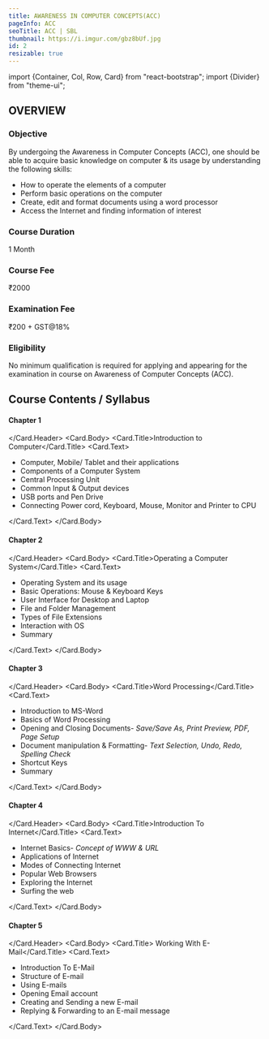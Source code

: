 ```yaml
---
title: AWARENESS IN COMPUTER CONCEPTS(ACC)
pageInfo: ACC
seoTitle: ACC | SBL
thumbnail: https://i.imgur.com/gbz8bUf.jpg
id: 2
resizable: true
---
```


import {Container, Col, Row, Card} from "react-bootstrap";
import {Divider} from "theme-ui";

## OVERVIEW

### Objective

<Divider /> 

By undergoing the Awareness in Computer Concepts (ACC), one should be able to acquire basic knowledge on computer & its usage by understanding the following skills:

- How to operate the elements of a computer
- Perform basic operations on the computer
- Create, edit and format documents using a word processor
- Access the Internet and finding information of interest

### Course Duration

<Divider /> 
1 Month

### Course Fee

<Divider /> 
₹2000

### Examination Fee

<Divider /> 
₹200 + GST@18%

### Eligibility

<Divider /> 
No minimum qualification is required for applying and appearing for the examination in course on Awareness of Computer Concepts (ACC).

<Container>
<Row className="justify-content-center">
<Col sm={12}>

## Course Contents / Syllabus
</Col>

<Col lg={4} md={6} sm={8} xs={12} >
 <Card border="secondary" style={{ width: '18rem' }}>
  <Card.Header>

#### Chapter 1

</Card.Header>
<Card.Body>
<Card.Title>Introduction to Computer</Card.Title>
<Card.Text>

- Computer, Mobile/ Tablet and their applications
- Components of a Computer System
- Central Processing Unit
- Common Input & Output devices
- USB ports and Pen Drive
- Connecting Power cord, Keyboard, Mouse, Monitor and Printer to CPU


 </Card.Text>
    </Card.Body>
  </Card>
  <br />
</Col>
<Col lg={4} md={6} sm={8} xs={12} >
 <Card border="secondary" style={{ width: '18rem' }}>
  <Card.Header>

#### Chapter 2

</Card.Header>
<Card.Body>
<Card.Title>Operating a Computer System</Card.Title>
<Card.Text>

- Operating System and its usage
- Basic Operations: Mouse & Keyboard Keys
- User Interface for Desktop and Laptop
- File and Folder Management
- Types of File Extensions
- Interaction with OS
- Summary


 </Card.Text>
    </Card.Body>
  </Card>
  <br />
</Col>

<Col lg={4} md={6} sm={8} xs={12} >
 <Card border="secondary" style={{ width: '18rem' }}>
  <Card.Header>

#### Chapter 3

</Card.Header>
<Card.Body>
<Card.Title>Word Processing</Card.Title>
<Card.Text>

- Introduction to MS-Word
- Basics of Word Processing
- Opening and Closing Documents- *Save/Save As, Print Preview, PDF, Page Setup*
- Document manipulation & Formatting- *Text Selection, Undo, Redo, Spelling Check*
- Shortcut Keys
- Summary


 </Card.Text>
    </Card.Body>
  </Card>
  <br />
</Col>

<Col lg={4} md={6} sm={8} xs={12} >
 <Card border="secondary" style={{ width: '18rem' }}>
  <Card.Header>

#### Chapter 4

</Card.Header>
<Card.Body>
<Card.Title>Introduction To Internet</Card.Title>
<Card.Text>

- Internet Basics- *Concept of WWW & URL*
- Applications of Internet
- Modes of Connecting Internet
- Popular Web Browsers
- Exploring the Internet
- Surfing the web


 </Card.Text>
    </Card.Body>
  </Card>
  <br />
</Col>

<Col lg={4} md={6} sm={8} xs={12} >
 <Card border="secondary" style={{ width: '18rem' }}>
  <Card.Header>

#### Chapter 5

</Card.Header>
<Card.Body>
<Card.Title> Working With E-Mail</Card.Title>
<Card.Text>

- Introduction To E-Mail
- Structure of E-mail
- Using E-mails
- Opening Email account
- Creating and Sending a new E-mail
- Replying & Forwarding to an E-mail message


 </Card.Text>
    </Card.Body>
  </Card>
  <br />
</Col>

</Row>
</Container>






